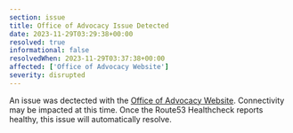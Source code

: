 ```yaml
---
section: issue
title: Office of Advocacy Issue Detected
date: 2023-11-29T03:29:38+00:00
resolved: true
informational: false
resolvedWhen: 2023-11-29T03:37:38+00:00
affected: ['Office of Advocacy Website']
severity: disrupted
---
```

An issue was dectected with the [Office of Advocacy Website](https://advocacy.sba.gov).  Connectivity may be impacted at this time.  Once the Route53 Healthcheck reports healthy, this issue will automatically resolve.
